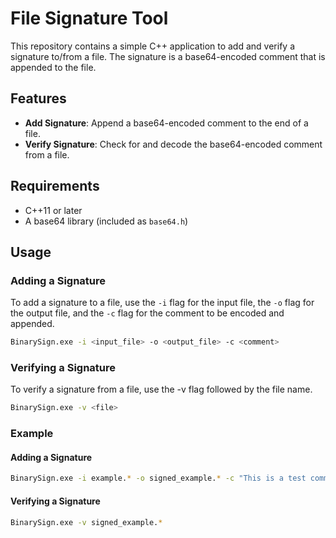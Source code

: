 # File Signature Tool

This repository contains a simple C++ application to add and verify a signature to/from a file. The signature is a base64-encoded comment that is appended to the file. 

## Features

- **Add Signature**: Append a base64-encoded comment to the end of a file.
- **Verify Signature**: Check for and decode the base64-encoded comment from a file.

## Requirements

- C++11 or later
- A base64 library (included as `base64.h`)

## Usage

### Adding a Signature

To add a signature to a file, use the `-i` flag for the input file, the `-o` flag for the output file, and the `-c` flag for the comment to be encoded and appended.

```bash
BinarySign.exe -i <input_file> -o <output_file> -c <comment>
```
### Verifying a Signature

To verify a signature from a file, use the -v flag followed by the file name.
```bash
BinarySign.exe -v <file>
```

### Example
#### Adding a Signature
```bash
BinarySign.exe -i example.* -o signed_example.* -c "This is a test comment"
```
#### Verifying a Signature
```bash
BinarySign.exe -v signed_example.*
```
